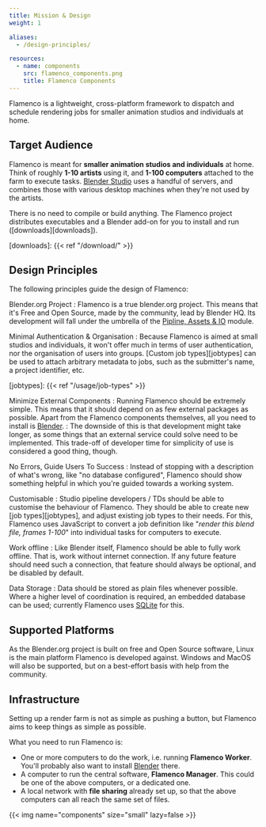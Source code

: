 ```yaml
---
title: Mission & Design
weight: 1

aliases:
  - /design-principles/

resources:
  - name: components
    src: flamenco_components.png
    title: Flamenco Components
---
```


Flamenco is a lightweight, cross-platform framework to dispatch and schedule rendering jobs for smaller animation studios and individuals at home.

## Target Audience

Flamenco is meant for **smaller animation studios and individuals** at home.
Think of roughly **1-10 artists** using it, and **1-100 computers** attached to
the farm to execute tasks. [Blender Studio][studio] uses a handful of servers,
and combines those with various desktop machines when they're not used by the
artists.

There is no need to compile or build anything. The Flamenco project distributes
executables and a Blender add-on for you to install and run ([downloads][downloads]).

[studio]: https://studio.blender.org/
[downloads]: {{< ref "/download/" >}}

## Design Principles

The following principles guide the design of Flamenco:

Blender.org Project
: Flamenco is a true blender.org project. This means that it's Free and Open
Source, made by the community, lead by Blender HQ. Its development will fall
under the umbrella of the [Pipline, Assets & IO][PAIO] module.

[PAIO]: https://projects.blender.org/blender/blender/wiki/Module:%20Pipeline,%20Assets%20&%20I/O

Minimal Authentication & Organisation
: Because Flamenco is aimed at small studios and individuals, it won't offer
much in terms of user authentication, nor the organisation of users into groups.
[Custom job types][jobtypes] can be used to attach arbitrary metadata to jobs,
such as the submitter's name, a project identifier, etc.

[jobtypes]: {{< ref "/usage/job-types" >}}

Minimize External Components
: Running Flamenco should be extremely simple. This means that it should depend
on as few external packages as possible. Apart from the Flamenco components
themselves, all you need to install is [Blender][blender].
: The downside of this is that development might take longer, as some things
that an external service could solve need to be implemented. This trade-off of
developer time for simplicity of use is considered a good thing, though.

[blender]: https://www.blender.org/

No Errors, Guide Users To Success
: Instead of stopping with a description of what's wrong, like "no database
configured", Flamenco should show something helpful in which you're guided
towards a working system.

Customisable
: Studio pipeline developers / TDs should be able to customise the behaviour of
Flamenco. They should be able to create new [job types][jobtypes], and adjust
existing job types to their needs. For this, Flamenco uses JavaScript to convert
a job definition like "*render this blend file, frames 1-100*" into individual
tasks for computers to execute.

Work offline
: Like Blender itself, Flamenco should be able to fully work offline. That is,
work without internet connection. If any future feature should need such a
connection, that feature should always be optional, and be disabled by default.

Data Storage
: Data should be stored as plain files whenever possible. Where a higher level
of coordination is required, an embedded database can be used; currently
Flamenco uses [SQLite][sqlite] for this.

[sqlite]: https://pkg.go.dev/modernc.org/sqlite

## Supported Platforms

As the Blender.org project is built on free and Open Source software, Linux is
the main platform Flamenco is developed against. Windows and MacOS will also be
supported, but on a best-effort basis with help from the community.

## Infrastructure

Setting up a render farm is not as simple as pushing a button, but Flamenco aims
to keep things as simple as possible.

What you need to run Flamenco is:

- One or more computers to do the work, i.e. running **Flamenco Worker**. You'll
  probably also want to install [Blender][blender] there.
- A computer to run the central software, **Flamenco Manager**. This could be
  one of the above computers, or a dedicated one.
- A local network with **file sharing** already set up, so that the above
  computers can all reach the same set of files.

[blender]: https://www.blender.org/

{{< img name="components" size="small" lazy=false >}}
